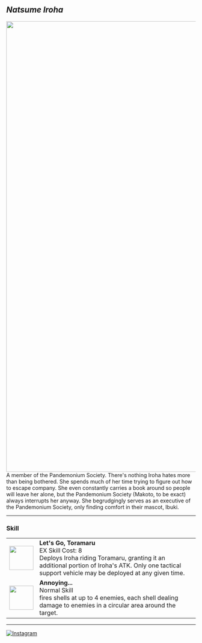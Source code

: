 ## _Natsume Iroha_

<td><img src="https://s1.zerochan.net/Natsume.Iroha.600.3680000.jpg" width="1200"></td>
<td style="text-align: justify;">A member of the Pandemonium Society. There's nothing Iroha hates more than being bothered. She spends much of her time trying to figure out how to escape company. She even constantly carries a book around so people will leave her alone, but the Pandemonium Society (Makoto, to be exact) always interrupts her anyway. She begrudgingly serves as an executive of the Pandemonium Society, only finding comfort in their mascot, Ibuki.</td>

---

### Skill

<table>
<tr>
<td><img src="https://images.dotgg.gg/bluearchive/skillicons/skillicon_ch0156_exskill.webp" width="64" height="64"></td>
<td><strong>Let's Go, Toramaru</strong><br>EX Skill Cost: 8<br>Deploys Iroha riding Toramaru, granting it an additional portion of Iroha's ATK. Only one tactical support vehicle may be deployed at any given time.</td>
</tr>
<tr>
<td><img src="https://images.dotgg.gg/bluearchive/skillicons/common_skillicon_circle.webp" width="64" height="64"></td>
<td><strong>Annoying...</strong><br>Normal Skill<br>fires shells at up to 4 enemies, each shell dealing damage to enemies in a circular area around the target.</td>
</tr>
</table>

---

[![Instagram](https://img.shields.io/badge/Instagram-%23E4405F.svg?style=for-the-badge&logo=Instagram&logoColor=white)](https://www.instagram.com/sirin.exe/)

